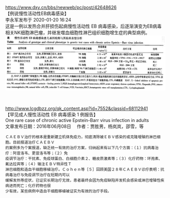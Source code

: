 
https://www.dxy.cn/bbs/newweb/pc/post/42648626     
【例说慢性活动性EB病毒感染】    
李永军发布于 2020-01-20 16:24    
这是一例以发热合并肝损伤起病慢性活动性 EB 病毒感染，后逐渐演变为EB病毒相关NK细胞淋巴瘤，并继发噬血细胞性淋巴组织细胞增生症的典型病例。   
<img src="https://github.com/Nov05/CAEBV/blob/master/images/20200724-01.jpg?raw=true" width=700>   

<br>

http://www.lcgdbzz.org/qk_content.asp?id=7552&classid=68112941    
【罕见成人慢性活动性 EB 病毒感染 1 例报告】   
One rare case of chronic active Epstein-Barr virus infection in adults      
文章发布日期：2016年06月08日　 作者：贾胜男，杨岚岚，邵雪，等      
```  
ＣＡＥＢＶ治疗的根本是重新建立机体免疫力，彻底清除被ＥＢＶ感染的或克隆增殖的淋巴细胞。目前报道治疗ＣＡＥＢＶ
的案例多为个案报道，缺乏统一有效的治疗方案，归纳起来有以下几个方面：（１）抗病毒治疗：阿昔洛韦、更昔洛韦等；（２）免
疫调节治疗：干扰素、免疫球蛋白、白细胞介素２、糖皮质激素等；（３）化疗药物：环孢素、氟达拉宾等；（４）输注ＥＢＶ特异性Ｔ
淋巴细胞和造血干细胞移植治疗。Ｃｏｈｅｎ等［５］回顾美国２８年ＣＡＥＢＶ诊疗表明：抗病毒治疗与免疫调节治疗在短期内可以
缓解发热等症状，已证实长期治疗无效，患者最终会因为免疫缺陷并发机会感染或淋巴增殖性疾病进而死亡；化疗药物也很
少有效，某些病例中造血干细胞移植被证实为有效的治疗手段。
```

<br>  
